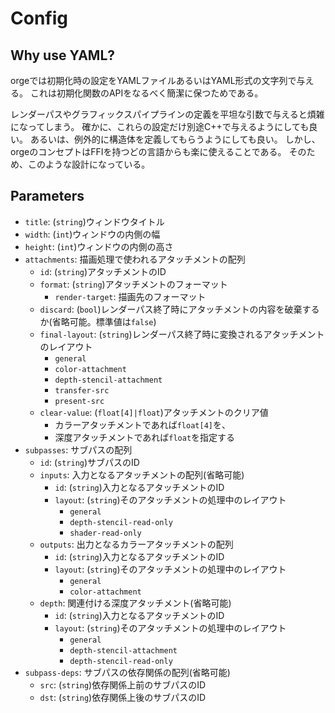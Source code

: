 # Config

## Why use YAML?

orgeでは初期化時の設定をYAMLファイルあるいはYAML形式の文字列で与える。
これは初期化関数のAPIをなるべく簡潔に保つためである。

レンダーパスやグラフィックスパイプラインの定義を平坦な引数で与えると煩雑になってしまう。
確かに、これらの設定だけ別途C++で与えるようにしても良い。
あるいは、例外的に構造体を定義してもらうようにしても良い。
しかし、orgeのコンセプトはFFIを持つどの言語からも楽に使えることである。
そのため、このような設計になっている。

## Parameters

- `title`: (`string`)ウィンドウタイトル
- `width`: (`int`)ウィンドウの内側の幅
- `height`: (`int`)ウィンドウの内側の高さ
- `attachments`: 描画処理で使われるアタッチメントの配列
  - `id`: (`string`)アタッチメントのID
  - `format`: (`string`)アタッチメントのフォーマット
    - `render-target`: 描画先のフォーマット
  - `discard`: (`bool`)レンダーパス終了時にアタッチメントの内容を破棄するか(省略可能。標準値は`false`)
  - `final-layout`: (`string`)レンダーパス終了時に変換されるアタッチメントのレイアウト
    - `general`
    - `color-attachment`
    - `depth-stencil-attachment`
    - `transfer-src`
    - `present-src`
  - `clear-value`: (`float[4]|float`)アタッチメントのクリア値
    - カラーアタッチメントであれば`float[4]`を、
    - 深度アタッチメントであれば`float`を指定する
- `subpasses`: サブパスの配列
  - `id`: (`string`)サブパスのID
  - `inputs`: 入力となるアタッチメントの配列(省略可能)
    - `id`: (`string`)入力となるアタッチメントのID
    - `layout`: (`string`)そのアタッチメントの処理中のレイアウト
      - `general`
      - `depth-stencil-read-only`
      - `shader-read-only`
  - `outputs`: 出力となるカラーアタッチメントの配列
    - `id`: (`string`)入力となるアタッチメントのID
    - `layout`: (`string`)そのアタッチメントの処理中のレイアウト
      - `general`
      - `color-attachment`
  - `depth`: 関連付ける深度アタッチメント(省略可能)
    - `id`: (`string`)入力となるアタッチメントのID
    - `layout`: (`string`)そのアタッチメントの処理中のレイアウト
      - `general`
      - `depth-stencil-attachment`
      - `depth-stencil-read-only`
- `subpass-deps`: サブパスの依存関係の配列(省略可能)
  - `src`: (`string`)依存関係上前のサブパスのID
  - `dst`: (`string`)依存関係上後のサブパスのID
